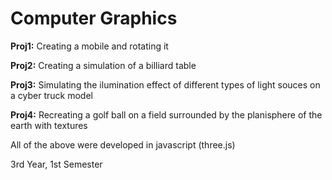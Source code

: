# Computer Graphics
**Proj1:** Creating a mobile and rotating it

**Proj2:** Creating a simulation of a billiard table

**Proj3:** Simulating the ilumination effect of different types of light souces on a cyber truck model

**Proj4:** Recreating a golf ball on a field surrounded by the planisphere of the earth with textures

All of the above were developed in javascript (three.js)

3rd Year, 1st Semester
